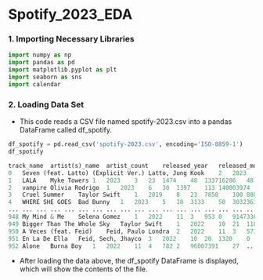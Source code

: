 # Spotify_2023_EDA
### 1. Importing Necessary Libraries
``` Python
import numpy as np
import pandas as pd
import matplotlib.pyplot as plt
import seaborn as sns
import calendar
```
### 2. Loading Data Set
- This code reads a CSV file named spotify-2023.csv into a pandas DataFrame called df_spotify.
``` Python
df_spotify = pd.read_csv('spotify-2023.csv', encoding='ISO-8859-1')
df_spotify
```
``` Python
track_name	artist(s)_name	artist_count	released_year	released_month	released_day	in_spotify_playlists	in_spotify_charts	streams	in_apple_playlists	...	bpm	key	mode	danceability_%	valence_%	energy_%	acousticness_%	instrumentalness_%	liveness_%	speechiness_%
0	Seven (feat. Latto) (Explicit Ver.)	Latto, Jung Kook	2	2023	7	14	553	147	141381703	43	...	125	B	Major	80	89	83	31	0	8	4
1	LALA	Myke Towers	1	2023	3	23	1474	48	133716286	48	...	92	C#	Major	71	61	74	7	0	10	4
2	vampire	Olivia Rodrigo	1	2023	6	30	1397	113	140003974	94	...	138	F	Major	51	32	53	17	0	31	6
3	Cruel Summer	Taylor Swift	1	2019	8	23	7858	100	800840817	116	...	170	A	Major	55	58	72	11	0	11	15
4	WHERE SHE GOES	Bad Bunny	1	2023	5	18	3133	50	303236322	84	...	144	A	Minor	65	23	80	14	63	11	6
...	...	...	...	...	...	...	...	...	...	...	...	...	...	...	...	...	...	...	...	...	...
948	My Mind & Me	Selena Gomez	1	2022	11	3	953	0	91473363	61	...	144	A	Major	60	24	39	57	0	8	3
949	Bigger Than The Whole Sky	Taylor Swift	1	2022	10	21	1180	0	121871870	4	...	166	F#	Major	42	7	24	83	1	12	6
950	A Veces (feat. Feid)	Feid, Paulo Londra	2	2022	11	3	573	0	73513683	2	...	92	C#	Major	80	81	67	4	0	8	6
951	En La De Ella	Feid, Sech, Jhayco	3	2022	10	20	1320	0	133895612	29	...	97	C#	Major	82	67	77	8	0	12	5
952	Alone	Burna Boy	1	2022	11	4	782	2	96007391	27	...	90	E	Minor	61	32	67	15	0	11	5
```
- After loading the data above, the df_spotify DataFrame is displayed, which will show the contents of the file.

